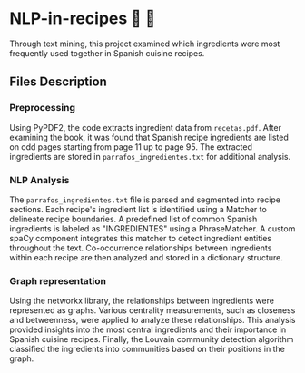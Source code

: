 # NLP-in-recipes 📖 🥘
Through text mining, this project examined which ingredients were most frequently used together in Spanish cuisine recipes.

## Files Description
### Preprocessing
Using PyPDF2, the code extracts ingredient data from `recetas.pdf`. After examining the book, it was found that Spanish recipe ingredients are listed on odd pages starting from page 11 up to page 95. The extracted ingredients are stored in `parrafos_ingredientes.txt` for additional analysis.

### NLP Analysis
The `parrafos_ingredientes.txt` file is parsed and segmented into recipe sections. Each recipe's ingredient list is identified using a Matcher to delineate recipe boundaries. A predefined list of common Spanish ingredients is labeled as "INGREDIENTES" using a PhraseMatcher. A custom spaCy component integrates this matcher to detect ingredient entities throughout the text. Co-occurrence relationships between ingredients within each recipe are then analyzed and stored in a dictionary structure.

### Graph representation
Using the networkx library, the relationships between ingredients were represented as graphs. Various centrality measurements, such as closeness and betweenness, were applied to analyze these relationships. This analysis provided insights into the most central ingredients and their importance in Spanish cuisine recipes. Finally, the Louvain community detection algorithm classified the ingredients into communities based on their positions in the graph.
